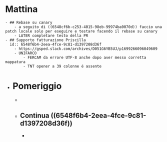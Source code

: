 # Mattina
	- ## Rebase su canary
		- a seguito di ((6548cf6b-c253-4015-98eb-99974ba0070d)) faccio una patch locale solo per eseguire e testare facendo il rebase su canary
		- LATER completare testo della PR
	- ## Supporto fatturazione Priscilla
	  id:: 6548f6b4-2eea-4fce-9c81-d1397208d36f
		- https://gsped.slack.com/archives/D051G6YB5UJ/p1699266096049609
		- UNIFARCO
			- FERCAM da errore UTF-8 anche dopo aver messo corretta mappatura
			- TNT opener a 39 colonne é assente
- # Pomeriggio
	-
	- ## Continua ((6548f6b4-2eea-4fce-9c81-d1397208d36f))
		-